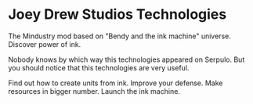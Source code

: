 # Joey Drew Studios Technologies
The Mindustry mod based on "Bendy and the ink machine" universe. Discover power of ink.

Nobody knows by which way this technologies 
appeared on Serpulo. But you should notice that this technologies are
very useful.

Find out how to create units from ink. Improve your defense.
Make resources in bigger number. Launch the ink machine.
